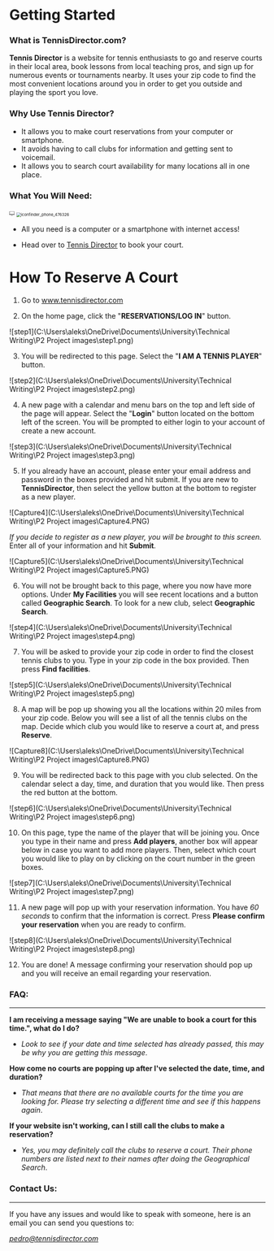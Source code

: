 # Getting Started



### What is TennisDirector.com?

**Tennis Director** is a website for tennis enthusiasts to go and reserve courts in their local area, book lessons from local teaching pros, and sign up for numerous events or tournaments nearby. It uses your zip code to find the most convenient locations around you in order to get you outside and playing the sport you love. 



### Why Use Tennis Director?

- It allows you to make court reservations from your computer or smartphone.
- It avoids having to call clubs for information and getting sent to voicemail.
- It allows you to search court availability for many locations all in one place.



### What You Will Need:



<img src="https://github.com/petrovica17/MyWebsite/blob/master/Computer-Screen-PNG-Download-Image.png" alt="Computer-Screen-PNG-Download-Image" style="zoom:1%;" /> <img src="D:\Downloads\iconfinder_phone_476326.png" alt="iconfinder_phone_476326" style="zoom:55%;" />

- All you need is a computer or a smartphone with internet access!

- Head over to [Tennis Director](https://tennisdirector.com/) to book your court.



# How To Reserve A Court



1. Go to www.tennisdirector.com

   

2. On the home page, click the "**RESERVATIONS/LOG IN**" button.

![step1](C:\Users\aleks\OneDrive\Documents\University\Technical Writing\P2 Project images\step1.png)



3. You will be redirected to this page. Select the "**I AM A TENNIS PLAYER**" button.

![step2](C:\Users\aleks\OneDrive\Documents\University\Technical Writing\P2 Project images\step2.png)



4. A new page with a calendar and menu bars on the top and left side of the page will appear. Select the "**Login**" button located on the bottom left of the screen. You will be prompted to either login to your account of create a new account.

![step3](C:\Users\aleks\OneDrive\Documents\University\Technical Writing\P2 Project images\step3.png)



5. If you already have an account, please enter your email address and password in the boxes provided and hit submit. If you are new to **TennisDirector**, then select the yellow button at the bottom to register as a new player.

![Capture4](C:\Users\aleks\OneDrive\Documents\University\Technical Writing\P2 Project images\Capture4.PNG)



*If you decide to register as a new player, you will be brought to this screen.* Enter all of your information and hit **Submit**.

![Capture5](C:\Users\aleks\OneDrive\Documents\University\Technical Writing\P2 Project images\Capture5.PNG)



6. You will not be brought back to this page, where you now have more options. Under **My Facilities** you will see recent locations and a button called **Geographic Search**. To look for a new club, select **Geographic Search**.

![step4](C:\Users\aleks\OneDrive\Documents\University\Technical Writing\P2 Project images\step4.png)



7. You will be asked to provide your zip code in order to find the closest tennis clubs to you. Type in your zip code in the box provided. Then press **Find facilities**.

![step5](C:\Users\aleks\OneDrive\Documents\University\Technical Writing\P2 Project images\step5.png)



8. A map will be pop up showing you all the locations within 20 miles from your zip code. Below you will see a list of all the tennis clubs on the map. Decide which club you would like to reserve a court at, and press **Reserve**.

![Capture8](C:\Users\aleks\OneDrive\Documents\University\Technical Writing\P2 Project images\Capture8.PNG)



9. You will be redirected back to this page with you club selected. On the calendar select a day, time, and duration that you would like. Then press the red button at the bottom.

![step6](C:\Users\aleks\OneDrive\Documents\University\Technical Writing\P2 Project images\step6.png)



10. On this page, type the name of the player that will be joining you. Once you type in their name and press **Add players**, another box will appear below in case you want to add more players. Then, select which court you would like to play on by clicking on the court number in the green boxes.

![step7](C:\Users\aleks\OneDrive\Documents\University\Technical Writing\P2 Project images\step7.png)



11. A new page will pop up with your reservation information. You have *60 seconds* to confirm that the information is correct. Press **Please confirm your reservation** when you are ready to confirm.

![step8](C:\Users\aleks\OneDrive\Documents\University\Technical Writing\P2 Project images\step8.png)



12. You are done! A message confirming your reservation should pop up and you will receive an email regarding your reservation. 





### FAQ:

****



**I am receiving a message saying "We are unable to book a court for this time.", what do I do?**

- *Look to see if your date and time selected has already passed, this may be why you are getting this message*.

**How come no courts are popping up after I've selected the date, time, and duration?**

- *That means that there are no available courts for the time you are looking for. Please try selecting a different time and see if this happens again*.

**If your website isn't working, can I still call the clubs to make a reservation?**

- *Yes, you may definitely call the clubs to reserve a court. Their phone numbers are listed next to their names after doing the Geographical Search*.





### Contact Us:

****

If you have any issues and would like to speak with someone, here is an email you can send you questions to:

*pedro@tennisdirector.com*

